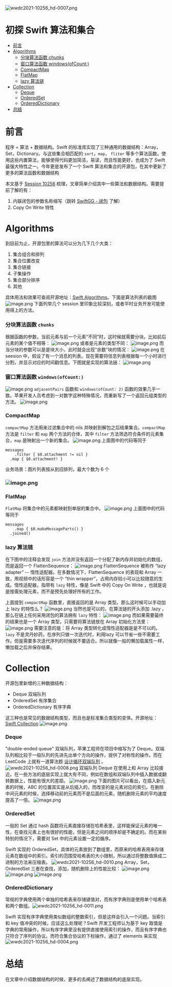 ![wwdc2021-10256_hd-0007.png](https://cdn.nlark.com/yuque/0/2021/png/1274781/1624790682092-7d7182e5-64fb-4a66-b979-b794a822a97a.png#clientId=u51da3c5f-96d3-4&from=drop&id=uc064635e&margin=%5Bobject%20Object%5D&name=wwdc2021-10256_hd-0007.png&originHeight=1080&originWidth=1920&originalType=binary&ratio=2&size=359350&status=done&style=none&taskId=u3bb574d2-b280-4ee6-a621-6355c9e5bc2) 
# 初探 Swift 算法和集合

- [前言](#%E5%89%8D%E8%A8%80)
- [Algorithms](#Algorithms) 
   - [分块算法函数 chunks](#%E5%88%86%E5%9D%97%E7%AE%97%E6%B3%95%E5%87%BD%E6%95%B0chunks)
   - [窗口算法函数 windows(ofCount:)](#%E7%AA%97%E5%8F%A3%E7%AE%97%E6%B3%95%E5%87%BD%E6%95%B0windows(ofCount%3A))
   - [CompactMap](#CompactMap)
   - [FlatMap](#FlatMap)
   - [lazy 算法链](#lazy%E7%AE%97%E6%B3%95%E9%93%BE)
- [Collection](#Collection) 
   - [Deque](#Deque)
   - [OrderedSet](#OrderedSet)
   - [OrderedDictionary](#OrderedDictionary)
- [总结](#%E6%80%BB%E7%BB%93)
# 前言
程序 = 算法 + 数据结构。Swift 的标准库实现了三种通用的数据结构：Array，Set，Dictionary。与这些集合相匹配的  `sort`，`map`， `fliter` 等多个算法函数。使用这些内置算法，能够使得代码更加简洁，易读，而且性能更好，也成为了 Swift 最强大特性之一。今年更是发布了一个 Swift 算法和集合的开源包，在其中更新了更多的算法函数和数据结构
​

本文基于 [Session  10256](https://developer.apple.com/videos/play/wwdc2021/10256/) 梳理，文章简单介绍其中一些算法和数据结构。需要提前了解的有：

1. 内联闭包的参数名称缩写（跳转 [SwiftGG - 闭包](https://swiftgg.gitbook.io/swift/swift-jiao-cheng/07_closures#shorthand-argument-names) 了解）
1. Copy On Write 特性
# Algorithms
到目前为止，开源包里的算法可以分为几下几个大类：

1. 集合组合和排列
1. 集合位置改变
1. 集合链接
1. 子集操作
1. 集合部分排序
1. 其他

具体用法和效果可查阅开源地址：[Swift Algorithms](https://github.com/apple/swift-algorithms)。下面是算法列表的截图
![image.png](https://cdn.nlark.com/yuque/0/2021/png/1274781/1624782083765-cdc2177d-e649-4c7b-936f-a68c1127d35a.png#clientId=u51da3c5f-96d3-4&from=paste&height=372&id=sv0cu&margin=%5Bobject%20Object%5D&name=image.png&originHeight=744&originWidth=1312&originalType=binary&ratio=2&size=424104&status=done&style=none&taskId=u8aae34d5-a4bd-48ff-8d10-1b537c7fa02&width=656)
下面列举几个 session 里印象比较深刻，或者平时业务开发可能使用得上的方法。
### 分块算法函数 `chunks`
根据函数的参数，当前元素与前一个元素“不同”时，这时候就需要分块。比如前后元素的某个值不相等：
![image.png](https://cdn.nlark.com/yuque/0/2021/png/1274781/1624783764017-012e54d8-c129-4d2d-bb26-ada978db58d3.png#clientId=u51da3c5f-96d3-4&from=paste&height=372&id=b7JpO&margin=%5Bobject%20Object%5D&name=image.png&originHeight=744&originWidth=1312&originalType=binary&ratio=2&size=381380&status=done&style=none&taskId=uade10f9b-889e-490e-9cd1-029ab294114&width=656)
或者是元素的类型不同：
![image.png](https://cdn.nlark.com/yuque/0/2021/png/1274781/1624783558932-8a133b8e-8d83-4806-860e-9c40aafb819c.png#clientId=u51da3c5f-96d3-4&from=paste&height=372&id=TBG5V&margin=%5Bobject%20Object%5D&name=image.png&originHeight=744&originWidth=1312&originalType=binary&ratio=2&size=224139&status=done&style=none&taskId=u98b58e05-1698-4d01-963a-9be3cc044db&width=656)
而当分块的参数可以是是块大小，此时就会出现“余数”块的情况：
![image.png](https://cdn.nlark.com/yuque/0/2021/png/1274781/1624783352021-6f966e99-53cd-44f6-a829-68b8ba025db0.png#clientId=u51da3c5f-96d3-4&from=paste&height=372&id=OVkTI&margin=%5Bobject%20Object%5D&name=image.png&originHeight=744&originWidth=1312&originalType=binary&ratio=2&size=166050&status=done&style=none&taskId=ua250d39e-2835-4462-82e0-e70e4e269d6&width=656)
在 seesion 中，假设了有一个消息的列表。现在需要将信息列表根据每一个小时进行分割，并显示对应的时间戳信息。下图就是实现的算法链：
![image.png](https://cdn.nlark.com/yuque/0/2021/png/1274781/1624784878728-b2e82ea6-a907-4e0d-9bba-0edbf4782d97.png#clientId=u51da3c5f-96d3-4&from=paste&height=372&id=Nw3xi&margin=%5Bobject%20Object%5D&name=image.png&originHeight=744&originWidth=1312&originalType=binary&ratio=2&size=309620&status=done&style=none&taskId=uff687f8d-97f4-4cfe-b32a-57016590fd1&width=656)
### 窗口算法函数 `windows(ofCount:)` 
![image.png](https://cdn.nlark.com/yuque/0/2021/png/1274781/1624782986103-8b0acbe4-b06f-4c09-84c5-ab37f83bfb8d.png#clientId=u51da3c5f-96d3-4&from=paste&height=372&id=FOHxR&margin=%5Bobject%20Object%5D&name=image.png&originHeight=744&originWidth=1312&originalType=binary&ratio=2&size=206477&status=done&style=none&taskId=u8c549ff0-29aa-4de6-b1b1-2ce32921715&width=656)
`adjacentPairs` 函数和 `windows(ofCount: 2)` 函数的效果几乎一致。苹果开发人员考虑到一对数字这种特殊情况，而重新写了一个返回元组类型的方法。
![image.png](https://cdn.nlark.com/yuque/0/2021/png/1274781/1624783226919-c71553ff-ad98-46f2-ad38-40e914548ee2.png#clientId=u51da3c5f-96d3-4&from=paste&height=372&id=XDuNf&margin=%5Bobject%20Object%5D&name=image.png&originHeight=744&originWidth=1312&originalType=binary&ratio=2&size=175178&status=done&style=none&taskId=uee045e71-27cb-402a-8e43-cde113e793b&width=656)
### CompactMap 
`compactMap` 方法用来过滤集合中的 nils 并映射到解包之后结果集合。`compactMap` 方法是 `filter` 和 `map` 两个方法的合体，其中 `filter` 方法筛选符合条件的元素集合，`map` 是映射出一个新的集合。
![image.png](https://cdn.nlark.com/yuque/0/2021/png/1274781/1624698875064-c794ae66-3010-40d8-84f1-ba6413a5d064.png#clientId=ud72134d0-2595-4&from=paste&height=373&id=u6b834560&margin=%5Bobject%20Object%5D&name=image.png&originHeight=746&originWidth=1312&originalType=binary&ratio=2&size=208406&status=done&style=none&taskId=u35b919aa-ae74-4345-8ead-33833dca063&width=656)
上面图中的代码等同于
```
messages
	.filter { $0.attachment != nil }
  .map { $0.attachment! }
```
业务场景：图片列表按从到旧排列，最大个数为 6 个
### ![image.png](https://cdn.nlark.com/yuque/0/2021/png/1274781/1624698747515-f2cbf238-8806-416f-9f22-f5b2911471bc.png#clientId=ud72134d0-2595-4&from=paste&height=373&id=HSD5S&margin=%5Bobject%20Object%5D&name=image.png&originHeight=746&originWidth=1312&originalType=binary&ratio=2&size=336287&status=done&style=none&taskId=uf3dca274-9ce3-462a-98a5-3e7d492de36&width=656)
### FlatMap
`FlatMap` 将集合中的元素都映射到单层的集合中。
![image.png](https://cdn.nlark.com/yuque/0/2021/png/1274781/1624698823022-d139d2e4-4426-40d3-b4b1-7bc1256620d5.png#clientId=ud72134d0-2595-4&from=paste&height=373&id=nBgK8&margin=%5Bobject%20Object%5D&name=image.png&originHeight=746&originWidth=1312&originalType=binary&ratio=2&size=197015&status=done&style=none&taskId=u996e0304-c37c-42b2-9439-e0b32c2fb8b&width=656)
上面图中的代码等同于
```
messages
	.map { $0.makeMessageParts() }
  .joined()
```
### lazy 算法链
在下图中的注释会发现 `join` 方法并没有返回一个分配了新内存并初始化的数组，而是返回一个 FlattenSequence：
![image.png](https://cdn.nlark.com/yuque/0/2021/png/1274781/1624698678994-6caab919-db21-46b7-af26-b824942ad90f.png#clientId=ud72134d0-2595-4&from=paste&height=373&id=uffa6e607&margin=%5Bobject%20Object%5D&name=image.png&originHeight=746&originWidth=1312&originalType=binary&ratio=2&size=205793&status=done&style=none&taskId=ua34a5b13-d0ad-4995-a122-24704e2f28d&width=656)
FlattenSequence 被称作 “lazy adapter” -- 惰性适配器。在多数情况下，FlattenSequence 的表现和 Array 一致，用视频中的话形容是一个 “thin wrapper”，占用内存较小可以比较随意的生成。惰性适配器，指带有 `lazy` 特性，像是 Swift 中的 Copy On Write ，也就是说是按需处理元素，而不是预先处理好所有的工作。
​

上面提到 `compactMap` 函数里，直接返回的是 Array 类型。那么这时候可以手动加上 lazy 的特性么？
![image.png](https://cdn.nlark.com/yuque/0/2021/png/1274781/1624698632694-b2703021-6b21-4e64-84fa-65448cd1697a.png#clientId=ud72134d0-2595-4&from=paste&height=373&id=u47e75755&margin=%5Bobject%20Object%5D&name=image.png&originHeight=746&originWidth=1312&originalType=binary&ratio=2&size=189858&status=done&style=none&taskId=u5a3d5c8c-205f-4bfa-b591-15c552d493c&width=656)
当然也是可以的，在算法链的开头添加 .lazy ，那么在链上任何采用闭包的算法拥有 `lazy` 特性：
![image.png](https://cdn.nlark.com/yuque/0/2021/png/1274781/1624698555232-b308211f-9036-415e-b8f6-32dd2caa802c.png#clientId=ud72134d0-2595-4&from=paste&height=373&id=u626413ff&margin=%5Bobject%20Object%5D&name=image.png&originHeight=746&originWidth=1312&originalType=binary&ratio=2&size=173196&status=done&style=none&taskId=u89460f7b-8eb8-481f-80d3-38329745be7&width=656)
而如果需要最终的结果也是一个 Array 类型，只需要将算法链放在 Array 初始化方法里：
![image.png](https://cdn.nlark.com/yuque/0/2021/png/1274781/1624699097246-119cdfdc-16e9-4d34-9b72-64537a3acd82.png#clientId=ud72134d0-2595-4&from=paste&height=373&id=u11021eb0&margin=%5Bobject%20Object%5D&name=image.png&originHeight=746&originWidth=1312&originalType=binary&ratio=2&size=164107&status=done&style=none&taskId=u833929a3-0b6c-4a48-b408-c2a024239fa&width=656)
需要注意的是：将 Array 类型转化成惰性适配器是是不可以的。`lazy` 不是灵丹妙药，在序列只做一次迭代时，利用lazy 可以节省一些不需要工作。但是需要多次迭代序列的时候就不要适合。所以就像一般的懒加载属性一样，懒加载之后并保存结果。
# Collection
开源包里新增的三种数据结构：

- Deque 双端队列
- OrderedSet 有序集合
- OrderedDictionary 有序字典

这三种也是常见的数据结构类型，而且也是标准集合类型的变体。开源地址：[Swift Collection](https://github.com/apple/swift-collections)
![image.png](https://cdn.nlark.com/yuque/0/2021/png/1274781/1624785923385-4213e504-2ad2-48d9-81ce-c58f2b34217d.png#clientId=u51da3c5f-96d3-4&from=paste&height=372&id=u7d1a5061&margin=%5Bobject%20Object%5D&name=image.png&originHeight=744&originWidth=1312&originalType=binary&ratio=2&size=448329&status=done&style=none&taskId=uc7f0fbec-4301-41ca-b091-2ada8f1ae18&width=656)
### Deque
"double-ended queue" 双端队列，苹果工程师在项目中缩写为了 Deque。双端队列相比较于一般队列的先进先出单个方向的操作，提供了对称性的操作。而在 LeetCode 上就有一道算法题 [设计循环双端队列](https://leetcode-cn.com/problems/design-circular-deque/) 。![wwdc2021-10256_hd-0008.png](https://cdn.nlark.com/yuque/0/2021/png/1274781/1624802129968-479290a7-89df-425e-92b6-d82a03a75f53.png#clientId=uf00e3866-b63f-4&from=drop&id=u2ae54b9c&margin=%5Bobject%20Object%5D&name=wwdc2021-10256_hd-0008.png&originHeight=1080&originWidth=1920&originalType=binary&ratio=2&size=207432&status=done&style=none&taskId=u971d46ab-7630-4c14-806c-a9bbf32e15f)
双端队列 Deque 在使用上和 Array 比较接近。在一些方法的底层实现上就大有不同，例如在数组和双端队列中插入数据或翻转数据上，性能有很大的差距。
![image.png](https://cdn.nlark.com/yuque/0/2021/png/1274781/1624786648704-62fa541e-288b-438e-a653-4d67cb373a15.png#clientId=u51da3c5f-96d3-4&from=paste&height=372&id=ub7a3b75a&margin=%5Bobject%20Object%5D&name=image.png&originHeight=744&originWidth=1312&originalType=binary&ratio=2&size=207445&status=done&style=none&taskId=ua3fbe1a2-d0bd-4adb-ae72-b291f4a5833&width=656)
下面的图片可以看出，在插入新元素的时候，ABC 的位置其实是从后插入的，而改变的是元素对应的索引。在删除中间元素的时候，选择移动前的元素而不是后面的元素，随机删除元素的平均速度提高了一倍。
![image.png](https://cdn.nlark.com/yuque/0/2021/png/1274781/1624786575056-02c80ef0-f14c-4a16-82d4-b3c6fe7d54ab.png#clientId=u51da3c5f-96d3-4&from=paste&height=372&id=KbmsD&margin=%5Bobject%20Object%5D&name=image.png&originHeight=744&originWidth=1312&originalType=binary&ratio=2&size=161428&status=done&style=none&taskId=u9b0e7ca8-9f9b-4061-9cb4-33c76091693&width=656)


### OrderedSet
一般的 Set 通过 hash 函数将元素直接存储在哈希表里，这样能保证元素的唯一性，在查找元素上也有很好的性能，但是元素之间的顺序却是不确定的。而在某些特别的情况下，需要对 Set 中的元素设置一定的循序。
​

Swift 实现的 OrderedSet，具体的元素放到了数组里，而原来的哈希表用来存储元素在数组中的索引。索引的范围受哈希表的大小限制，所以通过将整数值换成二进制的方法来压缩表。
![wwdc2021-10256_hd-0010.png](https://cdn.nlark.com/yuque/0/2021/png/1274781/1624803245463-6c583707-916b-4888-8237-1347df7e544a.png#clientId=uf00e3866-b63f-4&from=drop&id=uae12e754&margin=%5Bobject%20Object%5D&name=wwdc2021-10256_hd-0010.png&originHeight=1080&originWidth=1920&originalType=binary&ratio=2&size=90943&status=done&style=none&taskId=ucf409ac0-65e3-4d4d-aa30-f1e7a5ff867)
Array，Set，OrderedSet 三者在查找，添加，随机删除上的性能比较：
![image.png](https://cdn.nlark.com/yuque/0/2021/png/1274781/1624788690998-8295da9f-7be7-4957-9f0f-6addbc2c6654.png#clientId=u51da3c5f-96d3-4&from=paste&height=372&id=ubfc5eac7&margin=%5Bobject%20Object%5D&name=image.png&originHeight=744&originWidth=1312&originalType=binary&ratio=2&size=257301&status=done&style=none&taskId=uf1fb7e41-0465-4968-84e3-605a23a3155&width=656)
![image.png](https://cdn.nlark.com/yuque/0/2021/png/1274781/1624788726200-b5e35e03-f679-402a-bfde-fecf25dfb1ff.png#clientId=u51da3c5f-96d3-4&from=paste&height=372&id=u993b9442&margin=%5Bobject%20Object%5D&name=image.png&originHeight=744&originWidth=1312&originalType=binary&ratio=2&size=243211&status=done&style=none&taskId=u8637d12e-0ce1-4f12-bc01-2417efb7774&width=656)
![image.png](https://cdn.nlark.com/yuque/0/2021/png/1274781/1624788906710-be23f998-0ff6-4d14-a03d-42792cf274f5.png#clientId=u51da3c5f-96d3-4&from=paste&height=372&id=u7d392e02&margin=%5Bobject%20Object%5D&name=image.png&originHeight=744&originWidth=1312&originalType=binary&ratio=2&size=258773&status=done&style=none&taskId=uac876860-4ce2-4773-9e7d-9687be0e7b9&width=656)
### OrderedDictionary
常规的字典使用两个单独的哈希表来存储键值对，而有序字典则是使用单个哈希表和两个数组。![wwdc2021-10256_hd-0011.png](https://cdn.nlark.com/yuque/0/2021/png/1274781/1624803538547-e74cb598-2411-46d6-986d-4df903fbe932.png#clientId=uf00e3866-b63f-4&from=drop&id=u5b5c8128&margin=%5Bobject%20Object%5D&name=wwdc2021-10256_hd-0011.png&originHeight=1080&originWidth=1920&originalType=binary&ratio=2&size=238092&status=done&style=none&taskId=u819a7b4a-b486-45a5-8c21-7de17697338)


Swift 实现有序字典使用类似数组的整数索引，但是这样会引入一个问题。当索引和 key 值冲突的时候，应该这么处理呢？Swift 开发工程师认为基于 key 取值是字典的常用操作，所以有序字典里没有提供直接使用索引的操作，而且有序字典也只符合了序列的协议。而符合集合协议的下标操作，通过了 elements 来实现![wwdc2021-10256_hd-0004.png](https://cdn.nlark.com/yuque/0/2021/png/1274781/1624790014264-476d9f44-e395-450f-b8fe-dcabef81d5e3.png#clientId=u51da3c5f-96d3-4&from=drop&id=u43090f68&margin=%5Bobject%20Object%5D&name=wwdc2021-10256_hd-0004.png&originHeight=1080&originWidth=1920&originalType=binary&ratio=2&size=218245&status=done&style=none&taskId=u6c254b84-c57f-4232-a1fc-2726ffb13e5)
# 总结
在文章中介绍数据结构的时候，更多的去阐述了数据结构的底层实现。
